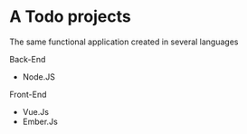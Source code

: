 # A Todo projects

The same functional application created in several languages

Back-End
* Node.JS

Front-End
* Vue.Js
* Ember.Js
